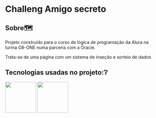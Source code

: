 <h1>Challeng Amigo secreto</h1>
 <h2>Sobre🗺</h2>
<p>Projeto construído para o curso de lógica de programação da Alura na turma G8-ONE numa parceria com a  Oracle.</p>
<p>Trata-se de uma página com um sistema de inseção e sorteio de dados</p>

 <h2>Tecnologias usadas no projeto:❔</h2>
<div>
<img src="https://github.com/user-attachments/assets/8c36c418-d20e-4443-b348-9841e65f3172" alt="" style=" height: 100px;">

<img src="https://github.com/user-attachments/assets/15226bb8-6f68-41c1-96ff-90b5baefd6ba" alt="" style=" height: 100px;">
</div>
 

